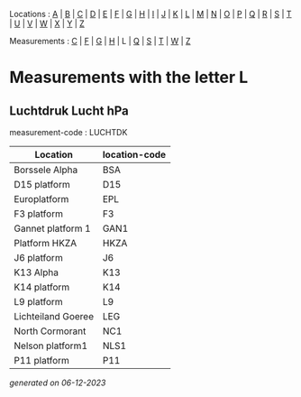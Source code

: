 Locations : [A](location_A.md) | [B](location_B.md) | [C](location_C.md) | [D](location_D.md) | [E](location_E.md) | [F](location_F.md) | [G](location_G.md) | [H](location_H.md) | [I](location_I.md) | [J](location_J.md) | [K](location_K.md) | [L](location_L.md) | [M](location_M.md) | [N](location_N.md) | [O](location_O.md) | [P](location_P.md) | [Q](location_Q.md) | [R](location_R.md) | [S](location_S.md) | [T](location_T.md) | [U](location_U.md) | [V](location_V.md) | [W](location_W.md) | [X](location_X.md) | [Y](location_Y.md) | [Z](location_Z.md)

Measurements : [C](measurement_C.md) | [F](measurement_F.md) | [G](measurement_G.md) | [H](measurement_H.md) | L | [Q](measurement_Q.md) | [S](measurement_S.md) | [T](measurement_T.md) | [W](measurement_W.md) | [Z](measurement_Z.md)

# Measurements with the letter L #

## Luchtdruk Lucht hPa ##
measurement-code : LUCHTDK

|Location|location-code|
|---|---|
|Borssele Alpha|BSA|
|D15 platform|D15|
|Europlatform|EPL|
|F3 platform|F3|
|Gannet platform 1|GAN1|
|Platform HKZA|HKZA|
|J6 platform|J6|
|K13 Alpha|K13|
|K14 platform|K14|
|L9 platform|L9|
|Lichteiland Goeree|LEG|
|North Cormorant|NC1|
|Nelson platform1|NLS1|
|P11 platform|P11|




_generated on 06-12-2023_